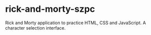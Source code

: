 # rick-and-morty-szpc
Rick and Morty application to practice HTML, CSS and JavaScript. A character selection interface.
